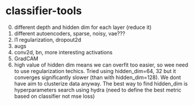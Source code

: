 # classifier-tools


0. different depth and hidden dim for each layer (reduce it)
1. different autoencoders, sparse, noisy, vae???
2. l1 regularization, dropout2d
3. augs
4. conv2d, bn, more interesting activations
5. GradCAM
6. high value of hidden dim means we can overfit too easier, so wee need to use
regularization techics. Tried using hidden_dim=64, 32 but it converges significantly slower (than with hidden_dim=128).
We dont have aim to clusterize data anyway.
The best way to find hidden_dim is hyperparameters search using hydra
(need to define the best metric based on classifier not mse loss)
